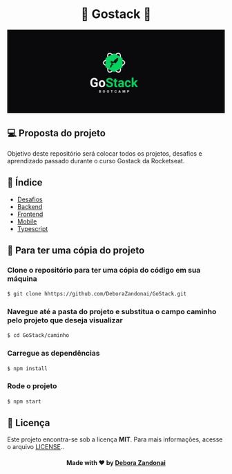<h1 align="center">🚀 Gostack 🚀</h1>

![Badge](/github/logo.png)

## 💻 Proposta do projeto

Objetivo deste repositório será colocar todos os projetos, desafios e aprendizado passado durante o curso Gostack da Rocketseat.

## 🧭 Índice

- [Desafios](./Desafios)
- [Backend](./Backend)
- [Frontend](./Frontend)
- [Mobile](./Mobile)
- [Typescript](./Typescript)

<h2>
  📌 Para ter uma cópia do projeto
</h2>

### Clone o repositório para ter uma cópia do código em sua máquina

```bash
$ git clone hhttps://github.com/DeboraZandonai/GoStack.git
```

### Navegue até a pasta do projeto e substitua o campo caminho pelo projeto que deseja visualizar 

```bash
$ cd GoStack/caminho
```

### Carregue as dependências

```bash
$ npm install
```

### Rode o projeto

```bash
$ npm start
```

## 📝 Licença

Este projeto encontra-se sob a licença **MIT**. Para mais informações, acesse o arquivo [LICENSE](https://github.com/DeboraZandonai/GoStack/blob/master/LICENSE)..

<h4 align=center>Made with ❤️ by <a href="https://www.linkedin.com/in/debora-zandonai-4ab092195/">Debora Zandonai</a></h4>
